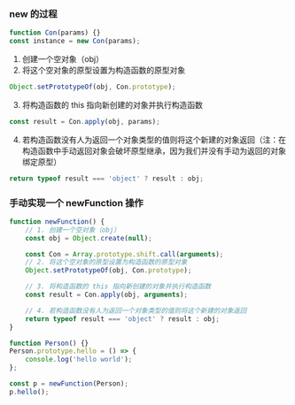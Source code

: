 ### new 的过程

```js
function Con(params) {}
const instance = new Con(params);
```

1. 创建一个空对象（obj）
2. 将这个空对象的原型设置为构造函数的原型对象

```js
Object.setPrototypeOf(obj, Con.prototype);
```

3. 将构造函数的 this 指向新创建的对象并执行构造函数

```js
const result = Con.apply(obj, params);
```

4. 若构造函数没有人为返回一个对象类型的值则将这个新建的对象返回（注：在构造函数中手动返回对象会破坏原型继承，因为我们并没有手动为返回的对象绑定原型）

```js
return typeof result === 'object' ? result : obj;
```

### 手动实现一个 newFunction 操作

```js
function newFunction() {
    // 1. 创建一个空对象（obj）
    const obj = Object.create(null);

    const Con = Array.prototype.shift.call(arguments);
    // 2. 将这个空对象的原型设置为构造函数的原型对象
    Object.setPrototypeOf(obj, Con.prototype);

    // 3. 将构造函数的 this 指向新创建的对象并执行构造函数
    const result = Con.apply(obj, arguments);

    // 4. 若构造函数没有人为返回一个对象类型的值则将这个新建的对象返回
    return typeof result === 'object' ? result : obj;
}

function Person() {}
Person.prototype.hello = () => {
    console.log('hello world');
};

const p = newFunction(Person);
p.hello();
```
